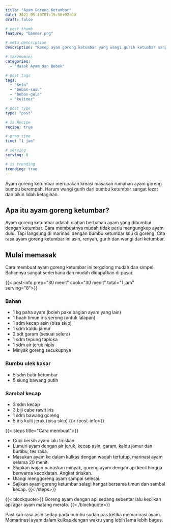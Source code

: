 ```yaml
---
title: "Ayam Goreng Ketumbar"
date: 2021-05-16T07:19:58+02:00
draft: false

# post thumb
feature: "banner.png"

# meta description
description: "Resep ayam goreng ketumbar yang wangi gurih ketumbar sangat menggugah selera. Masakan rumahan yang lezat wajib untuk dicoba."

# taxonomies
categories:
  - "Masak Ayam dan Bebek"

# post tags
tags:
  - "keto"
  - "bebas-susu"
  - "bebas-gula"
  - "kuliner"

# post type
type: "post"

# Is Recipe
recipe: true

# prep time
time: "1 jam"

# serving
serving: 8

# is trending
trending: true
---
```


Ayam goreng ketumbar merupakan kreasi masakan rumahan ayam goreng bumbu berempah. Harum wangi gurih dari bumbu ketumbar sangat lezat dan bikin lidah ketagihan.

## Apa itu ayam goreng ketumbar?

Ayam goreng ketumbar adalah olahan berbahan ayam yang dibumbui dengan ketumbar. Cara membuatnya mudah tidak perlu mengungkep ayam dulu. Tapi langsung di marinasi dengan bumbu ketumbar lalu di goreng. Cita rasa ayam goreng ketumbar ini asin, renyah, gurih dan wangi dari ketumbar.

## Mulai memasak

Cara membuat ayam goreng ketumbar ini tergolong mudah dan simpel. Bahannya sangat sederhana dan mudah didapatkan di pasar.

{{< post-info prep="30 menit" cook="30 menit" total="1 jam" serving="8">}}

### Bahan

-   1 kg paha ayam (boleh pake bagian ayam yang lain)
-   1 buah timun iris serong (untuk lalapan)
-   1 sdm kecap asin (bisa skip)
-   1 sdm kaldu jamur
-   2 sdt garam (sesuai selera)
-   1 sdm tepung tapioka
-   1 sdm air jeruk nipis
-   Minyak goreng secukupnya

### Bumbu ulek kasar

-   5 sdm butir ketumbar
-   5 siung bawang putih

### Sambal kecap

-   3 sdm kecap
-   3 biji cabe rawit iris
-   1 sdm bawang goreng
-   5 iris kulit jeruk (bisa skip)
{{< /post-info>}}

{{< steps title="Cara membuat">}}
-   Cuci bersih ayam lalu tiriskan.
-   Lumuri ayam dengan air jeruk, kecap asin, garam, kaldu jamur dan bumbu, tes rasa.
-   Masukan ayam ke dalam kulkas dengan wadah tertutup, marinasi ayam selama 20 menit.
-   Siapkan wajan panaskan minyak, goreng ayam dengan api kecil hingga berwarna kecoklatan. Angkat tiriskan.
-   Ulangi menggoreng ayam sampai selesai.
-   Sajikan ayam goreng ketumbar selagi hangat bersama timun dan sambal kecap.
{{< /steps>}}

{{< blockquote>}}
Goreng ayam dengan api sedang sebentar lalu kecilkan api agar ayam matang merata.
{{< /blockquote>}}

Pastikan rasa asin sedap pada bumbu sudah pas ketika memarinasi ayam. Memarinasi ayam dalam kulkas dengan waktu yang lebih lama lebih bagus. 
